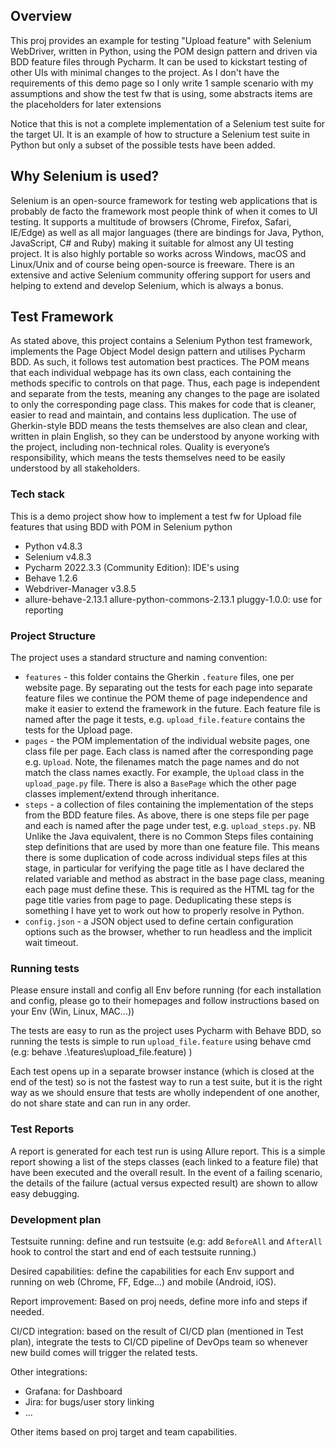 
## Overview
This proj provides an example for testing "Upload feature" with Selenium WebDriver, written in Python, using the POM design pattern and driven via BDD feature files through Pycharm. It can be used to kickstart testing of other UIs with minimal changes to the project. As I don't have the requirements of this demo page so I only write 1 sample scenario with my assumptions and show the test fw that is using, some abstracts items are the placeholders for later extensions

Notice that this is not a complete implementation of a Selenium test suite for the target UI. It is an example of how to structure a Selenium test suite in Python but only a subset of the possible tests have been added.

## Why Selenium is used?
Selenium is an open-source framework for testing web applications that is probably de facto the framework most people think of when it comes to UI testing. It supports a multitude of browsers (Chrome, Firefox, Safari, IE/Edge) as well as all major languages (there are bindings for Java, Python, JavaScript, C# and Ruby) making it suitable for almost any UI testing project. It is also highly portable so works across Windows, macOS and Linux/Unix and of course being open-source is freeware. There is an extensive and active Selenium community offering support for users and helping to extend and develop Selenium, which is always a bonus.

## Test Framework
As stated above, this project contains a Selenium Python test framework, implements the Page Object Model design pattern and utilises Pycharm BDD. As such, it follows test automation best practices. The POM means that each individual webpage has its own class, each containing the methods specific to controls on that page. Thus, each page is independent and separate from the tests, meaning any changes to the page are isolated to only the corresponding page class. This makes for code that is cleaner, easier to read and maintain, and contains less duplication. The use of Gherkin-style BDD means the tests themselves are also clean and clear, written in plain English, so they can be understood by anyone working with the project, including non-technical roles.  Quality is everyone’s responsibility, which means the tests themselves need to be easily understood by all stakeholders.

### Tech stack
This is a demo project show how to implement a test fw for Upload file features that using BDD with POM in Selenium python

* Python v4.8.3
* Selenium v4.8.3
* Pycharm 2022.3.3 (Community Edition): IDE's using
* Behave 1.2.6
* Webdriver-Manager v3.8.5
* allure-behave-2.13.1 allure-python-commons-2.13.1 pluggy-1.0.0: use for reporting

### Project Structure
The project uses a standard structure and naming convention:
* `features`  - this folder contains the Gherkin `.feature` files, one per website page. By separating out the tests for each page into separate feature files we continue the POM theme of page independence and make it easier to extend the framework in the future. Each feature file is named after the page it tests, e.g. `upload_file.feature` contains the tests for the Upload page.
* `pages` - the POM implementation of the individual website pages, one class file per page. Each class is named after the corresponding page e.g. `Upload`. Note, the filenames match the page names and do not match the class names exactly. For example, the `Upload` class in the `upload_page.py` file. There is also a `BasePage` which the other page classes implement/extend through inheritance.
* `steps` - a collection of files containing the implementation of the steps from the BDD feature files. As above, there is one steps file per page and each is named after the page under test, e.g. `upload_steps.py`. 
NB Unlike the Java equivalent, there is no Common Steps files containing step definitions that are used by more than one feature file. This means there is some duplication of code across individual steps files at this stage, in particular for verifying the page title as I have declared the related variable and method as abstract in the base page class, meaning each page must define these. This is required as the HTML tag for the page title varies from page to page. Deduplicating these steps is something I have yet to work out how to properly resolve in Python.
* `config.json` - a JSON object used to define certain configuration options such as the browser, whether to run headless and the implicit wait timeout.

### Running tests
Please ensure install and config all Env before running (for each installation and config, please go to their homepages and follow instructions based on your Env (Win, Linux, MAC...))

The tests are easy to run as the project uses Pycharm with Behave BDD, so running the tests is simple to run `upload_file.feature` using behave cmd (e.g: behave .\features\upload_file.feature)
)

Each test opens up in a separate browser instance (which is closed at the end of the test) so is not the fastest way to run a test suite, but it is the right way as we should ensure that tests are wholly independent of one another, do not share state and can run in any order.


### Test Reports
A report is generated for each test run is using Allure report. This is a simple report showing a list of the steps classes (each linked to a feature file) that have been executed and the overall result. In the event of a failing scenario, the details of the failure (actual versus expected result) are shown to allow easy debugging.

### Development plan
Testsuite running: define and run testsuite (e.g: add `BeforeAll` and `AfterAll` hook to control the start and end of each testsuite running.)

Desired capabilities: define the capabilities for each Env support and running on web (Chrome, FF, Edge...) and mobile (Android, iOS).

Report improvement: Based on proj needs, define more info and steps if needed.

CI/CD integration: based on the result of CI/CD plan (mentioned in Test plan), integrate the tests to CI/CD pipeline of DevOps team so whenever new build comes will trigger the related tests.

Other integrations:
* Grafana: for Dashboard 
* Jira: for bugs/user story linking
* ...

Other items based on proj target and team capabilities.


